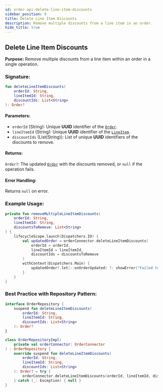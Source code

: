 ```yaml
---
id: order-api-delete-line-item-discounts
sidebar_position: 9
title: Delete Line Item Discounts
description: Remove multiple discounts from a line item in an order.
hide_title: true
---
```


## Delete Line Item Discounts

**Purpose:** Remove multiple discounts from a line item within an order in a single operation.

### Signature:

```kotlin
fun deleteLineItemDiscounts(
    orderId: String,
    lineItemId: String,
    discountIds: List<String>
): Order?
```

#### Parameters:
- `orderId` (String): Unique **UUID** identifier of the [`Order`](../models/models-order#order).
- `lineItemId` (String): Unique **UUID** identifier of the [`LineItem`](../models/models-order#lineitem).
- `discountIds` (List(String)): List of unique **UUID** identifiers of the discounts to remove.

#### Returns:
`Order?`: The updated [`Order`](../models/models-order#order) with the discounts removed, or `null` if the operation fails.

#### Error Handling:
Returns `null` on error.

### Example Usage:
```kotlin
private fun removeMultipleLineItemDiscounts(
    orderId: String, 
    lineItemId: String, 
    discountsToRemove: List<String>
) {
    lifecycleScope.launch(Dispatchers.IO) {
        val updatedOrder = orderConnector.deleteLineItemDiscounts(
            orderId = orderId,
            lineItemId = lineItemId,
            discountIds = discountsToRemove
        )
        withContext(Dispatchers.Main) {
            updatedOrder?.let(::onOrderUpdated) ?: showError("Failed to remove discounts")
        }
    }
}
```

### Best Practice with Repository Pattern:
```kotlin
interface OrderRepository {
    suspend fun deleteLineItemDiscounts(
        orderId: String,
        lineItemId: String,
        discountIds: List<String>
    ): Order?
}

class OrderRepositoryImpl(
    private val orderConnector: OrderConnector
) : OrderRepository {
    override suspend fun deleteLineItemDiscounts(
        orderId: String,
        lineItemId: String,
        discountIds: List<String>
    ): Order? = try {
        orderConnector.deleteLineItemDiscounts(orderId, lineItemId, discountIds)
    } catch (_: Exception) { null }
}
```